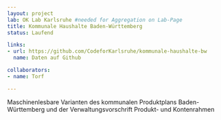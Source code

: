 ```yaml
---
layout: project
lab: OK Lab Karlsruhe #needed for Aggregation on Lab-Page
title: Kommunale Haushalte Baden-Württemberg
status: Laufend

links:
- url: https://github.com/CodeforKarlsruhe/kommunale-haushalte-bw
  name: Daten auf Github

collaborators:
- name: Torf

---
```

Maschinenlesbare Varianten des kommunalen Produktplans Baden-Württemberg und der Verwaltungsvorschrift Produkt- und Kontenrahmen

